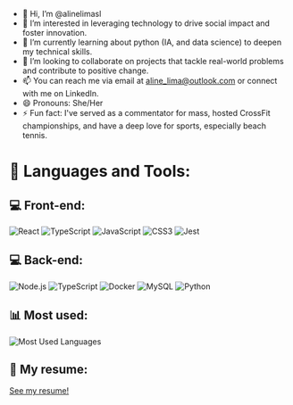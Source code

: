 - 👋 Hi, I’m @alinelimasl
- 👀 I’m interested in leveraging technology to drive social impact and foster innovation.
- 🌱 I’m currently learning about python (IA, and data science) to deepen my technical skills.
- 💞️ I’m looking to collaborate on projects that tackle real-world problems and contribute to positive change.
- 📫 You can reach me via email at aline_lima@outlook.com or connect with me on LinkedIn.
- 😄 Pronouns: She/Her
- ⚡ Fun fact: I've served as a commentator for mass, hosted CrossFit championships, and have a deep love for sports, especially beach tennis.



# 🚀 Languages and Tools:

## 💻 Front-end:
![React](https://img.shields.io/badge/React-20232A?style=for-the-badge&logo=react&logoColor=61DAFB)
![TypeScript](https://img.shields.io/badge/TypeScript-007ACC?style=for-the-badge&logo=typescript&logoColor=white)
![JavaScript](https://img.shields.io/badge/JavaScript-F7DF1E?style=for-the-badge&logo=javascript&logoColor=black)
![CSS3](https://img.shields.io/badge/CSS3-1572B6?style=for-the-badge&logo=css3&logoColor=white)
![Jest](https://img.shields.io/badge/Jest-C21325?style=for-the-badge&logo=jest&logoColor=white)

## 💻 Back-end:
![Node.js](https://img.shields.io/badge/Node.js-43853D?style=for-the-badge&logo=nodedotjs&logoColor=white)
![TypeScript](https://img.shields.io/badge/TypeScript-007ACC?style=for-the-badge&logo=typescript&logoColor=white)
![Docker](https://img.shields.io/badge/Docker-2496ED?style=for-the-badge&logo=docker&logoColor=white)
![MySQL](https://img.shields.io/badge/MySQL-4479A1?style=for-the-badge&logo=mysql&logoColor=white)
![Python](https://img.shields.io/badge/Python-3776AB?style=for-the-badge&logo=python&logoColor=white)

## 📊 Most used:
![Most Used Languages](https://github-readme-stats.vercel.app/api/top-langs/?username=YOUR_USERNAME&layout=compact&theme=dark)

## 📄 My resume:
[See my resume!](https://drive.google.com/file/d/1qjBfILl-JP9VIWYPqlMoYXWhPRiKzbB3/view?usp=sharing)
